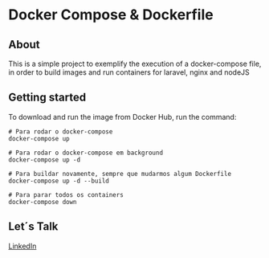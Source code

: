 # Docker Compose & Dockerfile

## About
This is a simple project to exemplify the execution of a docker-compose file, in order to build images and run containers for laravel, nginx and nodeJS

## Getting started
To download and run the image from Docker Hub, run the command:
```console
# Para rodar o docker-compose
docker-compose up

# Para rodar o docker-compose em background
docker-compose up -d

# Para buildar novamente, sempre que mudarmos algum Dockerfile
docker-compose up -d --build 

# Para parar todos os containers
docker-compose down
```

## Let´s Talk
[LinkedIn](https://www.linkedin.com/in/roberto-morel-6b9065193/)